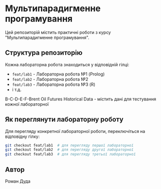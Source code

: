 # Мультипарадигменне програмування

Цей репозиторій містить практичні роботи з курсу "Мультипарадигменне програмування".

## Структура репозиторію

Кожна лабораторна робота знаходиться у відповідній гілці:
- `feat/lab1` - Лабораторна робота №1 (Prolog)
- `feat/lab2` - Лабораторна робота №2
- `feat/lab3` - Лабораторна робота №3 (R)
- і т.д.

B-C-D-E-F-Brent Oil Futures Historical Data - містить дані для тестування кожної лабораторної

## Як переглянути лабораторну роботу

Для перегляду конкретної лабораторної роботи, переключіться на відповідну гілку:

```bash
git checkout feat/lab1  # для перегляду першої лабораторної
git checkout feat/lab2  # для перегляду другої лабораторної
git checkout feat/lab3  # для перегляду третьої лабораторної
```

## Автор
Роман Дуда
